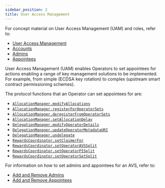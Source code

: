 ```yaml
---
sidebar_position: 2
title: User Access Management
---
```


For concept material on User Access Management (UAM) and roles, refer to:
* [User Access Management](../../eigenlayer/concepts/uam/user-access-management.md)
* [Accounts](../../eigenlayer/concepts/uam/uam-accounts.md)
* [Admins](../../eigenlayer/concepts/uam/uam-admins.md)
* [Appointees](../../eigenlayer/concepts/uam/uam-appointees.md)

User Access Management (UAM) enables Operators to set appointees for actions enabling a range of key management solutions to be 
implemented.  For example, from simple (ECDSA key rotation) to complex (upstream smart contract permissioning schemes).

The protocol functions that an Operator can set appointees for are:
* [`AllocationManager.modifyAllocations`](https://github.com/Layr-Labs/eigenlayer-contracts/blob/dev/docs/core/AllocationManager.md#modifyallocations)
* [`AllocationManager.registerForOperatorSets`](https://github.com/Layr-Labs/eigenlayer-contracts/blob/dev/docs/core/AllocationManager.md#registerforoperatorsets)
* [`AllocationManager.deregisterFromOperatorSets`](https://github.com/Layr-Labs/eigenlayer-contracts/blob/dev/docs/core/AllocationManager.md#deregisterfromoperatorsets)
* [`AllocationManager.setAllocationDelay`](https://github.com/Layr-Labs/eigenlayer-contracts/blob/dev/docs/core/AllocationManager.md#setallocationdelay)
* [`DelegationManager.modifyOperatorDetails`](https://github.com/Layr-Labs/eigenlayer-contracts/blob/dev/docs/core/DelegationManager.md#modifyoperatordetails)
* [`DelegationManager.updateOperatorMetadataURI`](https://github.com/Layr-Labs/eigenlayer-contracts/blob/dev/docs/core/DelegationManager.md#updateoperatormetadatauri)
* [`DelegationManager.undelegate`](https://github.com/Layr-Labs/eigenlayer-contracts/blob/dev/docs/core/DelegationManager.md#undelegate)
* [`RewardsCoordinator.setClaimerFor`](https://github.com/Layr-Labs/eigenlayer-contracts/blob/dev/docs/core/RewardsCoordinator.md#setclaimerfor)
* [`RewardsCoordinator.setOperatorAVSSplit`](https://github.com/Layr-Labs/eigenlayer-contracts/blob/dev/docs/core/RewardsCoordinator.md#setoperatoravssplit)
* [`RewardsCoordinator.setOperatorPISplit`](https://github.com/Layr-Labs/eigenlayer-contracts/blob/dev/docs/core/RewardsCoordinator.md#setoperatorpisplit)
* [`RewardsCoordinator.setOperatorSetSplit`](https://github.com/Layr-Labs/eigenlayer-contracts/blob/dev/docs/core/RewardsCoordinator.md#setoperatorsetsplit)

For information on how to set admins and appointees for an AVS, refer to:
* [Add and Remove Admins](../howto/uam/op-add-remove-admins.md)
* [Add and Remove Appointees](../howto/uam/op-add-remove-appointees.md)

